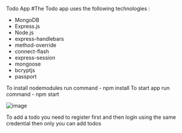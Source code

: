 Todo App
#The Todo app uses the following technologies :
* MongoDB
* Express.js
* Node.js
* express-handlebars
* method-override
* connect-flash
* express-session
* mongoose
* bcryptjs
* passport

To install nodemodules run command - npm install
To start app run command - npm start

![image](https://user-images.githubusercontent.com/93991971/221120670-3905b066-40b7-4775-ab7c-bf8870586d1c.png)

To add a todo you need to register first and then login using the same credential then only you can add todos
